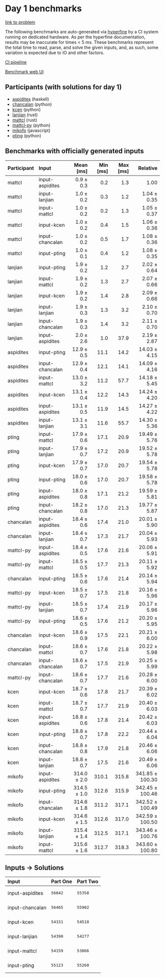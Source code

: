 # Day 1 benchmarks

[link to problem](https://adventofcode.com/2023/day/1)

The following benchmarks are auto-generated via
[hyperfine](https://github.com/sharkdp/hyperfine) by a CI system running on
dedicated hardware. As per the hyperfine documentation, results may be
inaccurate for times < 5 ms. These benchmarks represent the total time to read,
parse, and solve the given inputs, and, as such, some variation is expected due
to IO and other factors.

[CI pipeline](http://ci.papercode.net:8080/teams/main/pipelines/aoc2023)

[Benchmark web UI](https://aoc.ancalagon.black)


## Participants (with solutions for day 1)

- [aspidites](https://github.com/aspidites/aoc2023) (haskell)
- [chancalan](https://github.com/chancalan/aoc2023) (python)
- [kcen](https://github.com/kcen/aoc2023) (python)
- [lanjian](https://github.com/lanjian/aoc-2023) (rust)
- [mattcl](https://github.com/mattcl/aoc2023) (rust)
- [mattcl-py](https://github.com/mattcl/aoc2023-py) (python)
- [mikofo](https://github.com/mikofo/advent-of-code-2023) (javascript)
- [pting](https://github.com/pting/aoc2023) (python)


## Benchmarks with officially generated inputs

| Participant | Input | Mean [ms] | Min [ms] | Max [ms] | Relative |
|:---|:---|---:|---:|---:|---:|
| mattcl | input-aspidites | 0.9 ± 0.3 | 0.2 | 1.3 | 1.00 |
| mattcl | input-lanjian | 1.0 ± 0.2 | 0.3 | 1.2 | 1.04 ± 0.35 |
| mattcl | input-mattcl | 1.0 ± 0.2 | 0.2 | 1.3 | 1.05 ± 0.37 |
| mattcl | input-kcen | 1.0 ± 0.2 | 0.4 | 1.5 | 1.06 ± 0.36 |
| mattcl | input-chancalan | 1.0 ± 0.2 | 0.5 | 1.7 | 1.08 ± 0.36 |
| mattcl | input-pting | 1.0 ± 0.1 | 0.4 | 1.2 | 1.08 ± 0.35 |
| lanjian | input-pting | 1.9 ± 0.2 | 1.2 | 2.7 | 2.02 ± 0.64 |
| lanjian | input-mattcl | 1.9 ± 0.2 | 1.3 | 2.7 | 2.07 ± 0.66 |
| lanjian | input-kcen | 1.9 ± 0.2 | 1.4 | 2.8 | 2.09 ± 0.66 |
| lanjian | input-lanjian | 1.9 ± 0.3 | 1.3 | 3.2 | 2.10 ± 0.70 |
| lanjian | input-chancalan | 1.9 ± 0.3 | 1.4 | 3.2 | 2.11 ± 0.70 |
| lanjian | input-aspidites | 2.0 ± 2.6 | 1.0 | 37.9 | 2.19 ± 2.87 |
| aspidites | input-pting | 12.9 ± 0.5 | 11.1 | 14.2 | 14.03 ± 4.15 |
| aspidites | input-chancalan | 12.9 ± 0.4 | 12.1 | 14.1 | 14.09 ± 4.16 |
| aspidites | input-mattcl | 13.0 ± 3.2 | 11.2 | 57.7 | 14.18 ± 5.45 |
| aspidites | input-kcen | 13.1 ± 0.4 | 12.2 | 14.3 | 14.24 ± 4.20 |
| aspidites | input-aspidites | 13.1 ± 0.5 | 11.9 | 14.5 | 14.27 ± 4.22 |
| aspidites | input-lanjian | 13.1 ± 3.1 | 11.6 | 55.7 | 14.30 ± 5.36 |
| pting | input-mattcl | 17.9 ± 0.6 | 17.1 | 20.9 | 19.49 ± 5.76 |
| pting | input-lanjian | 17.9 ± 0.7 | 17.2 | 20.9 | 19.52 ± 5.78 |
| pting | input-kcen | 17.9 ± 0.7 | 17.0 | 20.7 | 19.54 ± 5.78 |
| pting | input-pting | 18.0 ± 0.6 | 17.0 | 20.7 | 19.58 ± 5.78 |
| pting | input-aspidites | 18.0 ± 0.8 | 17.1 | 21.2 | 19.59 ± 5.81 |
| pting | input-chancalan | 18.2 ± 0.8 | 17.0 | 21.3 | 19.77 ± 5.87 |
| chancalan | input-aspidites | 18.4 ± 0.6 | 17.4 | 21.0 | 20.01 ± 5.90 |
| chancalan | input-lanjian | 18.4 ± 0.7 | 17.3 | 21.7 | 20.04 ± 5.93 |
| mattcl-py | input-aspidites | 18.4 ± 0.5 | 17.6 | 21.6 | 20.06 ± 5.91 |
| mattcl-py | input-mattcl | 18.5 ± 0.5 | 17.7 | 21.3 | 20.11 ± 5.92 |
| chancalan | input-pting | 18.5 ± 0.6 | 17.6 | 21.4 | 20.14 ± 5.94 |
| mattcl-py | input-kcen | 18.5 ± 0.7 | 17.5 | 21.8 | 20.16 ± 5.96 |
| mattcl-py | input-lanjian | 18.5 ± 0.7 | 17.4 | 21.9 | 20.17 ± 5.96 |
| mattcl-py | input-pting | 18.6 ± 0.5 | 17.6 | 21.2 | 20.20 ± 5.95 |
| chancalan | input-kcen | 18.6 ± 0.9 | 17.5 | 22.1 | 20.21 ± 6.00 |
| chancalan | input-mattcl | 18.6 ± 0.7 | 17.6 | 21.8 | 20.22 ± 5.98 |
| chancalan | input-chancalan | 18.6 ± 0.7 | 17.5 | 21.9 | 20.25 ± 5.99 |
| mattcl-py | input-chancalan | 18.6 ± 0.7 | 17.7 | 21.6 | 20.28 ± 6.00 |
| kcen | input-kcen | 18.7 ± 0.6 | 17.8 | 21.7 | 20.39 ± 6.02 |
| kcen | input-mattcl | 18.7 ± 0.7 | 17.7 | 21.9 | 20.40 ± 6.03 |
| kcen | input-aspidites | 18.8 ± 0.6 | 17.8 | 21.4 | 20.42 ± 6.03 |
| kcen | input-pting | 18.8 ± 0.7 | 17.8 | 22.2 | 20.44 ± 6.04 |
| kcen | input-chancalan | 18.8 ± 0.8 | 17.9 | 21.8 | 20.46 ± 6.06 |
| kcen | input-lanjian | 18.8 ± 0.7 | 17.5 | 21.6 | 20.49 ± 6.06 |
| mikofo | input-aspidites | 314.0 ± 2.0 | 310.1 | 315.8 | 341.85 ± 100.30 |
| mikofo | input-pting | 314.5 ± 1.0 | 312.6 | 315.9 | 342.45 ± 100.46 |
| mikofo | input-chancalan | 314.6 ± 1.8 | 311.2 | 317.1 | 342.52 ± 100.49 |
| mikofo | input-kcen | 314.6 ± 1.5 | 312.6 | 317.0 | 342.59 ± 100.50 |
| mikofo | input-lanjian | 315.4 ± 1.4 | 312.5 | 317.1 | 343.46 ± 100.76 |
| mikofo | input-mattcl | 315.6 ± 1.6 | 312.7 | 318.3 | 343.60 ± 100.80 |


## Inputs -> Solutions

| Input | Part One | Part Two |
|:---|:---|:---|
|input-aspidites|<pre>56042</pre>|<pre>55358</pre>|
|input-chancalan|<pre>56465</pre>|<pre>55902</pre>|
|input-kcen|<pre>54331</pre>|<pre>54518</pre>|
|input-lanjian|<pre>54390</pre>|<pre>54277</pre>|
|input-mattcl|<pre>54159</pre>|<pre>53866</pre>|
|input-pting|<pre>55123</pre>|<pre>55260</pre>|